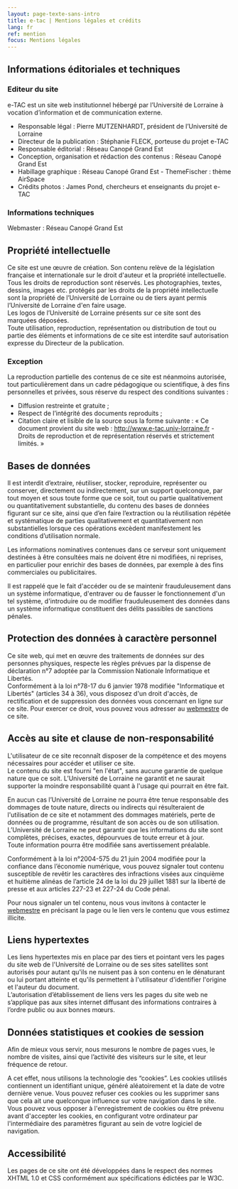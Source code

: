 ```yaml
---
layout: page-texte-sans-intro
title: e-tac | Mentions légales et crédits
lang: fr
ref: mention
focus: Mentions légales
---
```


## Informations éditoriales et techniques
### Editeur du site
e-TAC est un site web institutionnel hébergé par l’Université de Lorraine à vocation d’information et de communication externe. 
* Responsable légal : Pierre MUTZENHARDT, président de l’Université de Lorraine
* Directeur de la publication : Stéphanie FLECK, porteuse du projet e-TAC
* Responsable éditorial : Réseau Canopé Grand Est
* Conception, organisation et rédaction des contenus : Réseau Canopé Grand Est
* Habillage graphique : Réseau Canopé Grand Est - ThemeFischer : thème AirSpace
* Crédits photos : James Pond, chercheurs et enseignants du projet e-TAC

### Informations techniques
Webmaster : Réseau Canopé Grand Est

## Propriété intellectuelle
Ce site est une œuvre de création. Son contenu relève de la législation française et internationale sur le droit d'auteur et la propriété intellectuelle.  
Tous les droits de reproduction sont réservés. Les photographies, textes, dessins, images etc. protégés par les droits de la propriété intellectuelle sont la propriété de l’Université de Lorraine ou de tiers ayant permis l’Université de Lorraine d'en faire usage.  
Les logos de l’Université de Lorraine présents sur ce site sont des marquées déposées.  
Toute utilisation, reproduction, représentation ou distribution de tout ou partie des éléments et informations de ce site est interdite sauf autorisation expresse du Directeur de la publication.  

### Exception
La reproduction partielle des contenus de ce site est néanmoins autorisée, tout particulièrement dans un cadre pédagogique ou scientifique, à des fins personnelles et privées, sous réserve du respect des conditions suivantes :  

* Diffusion restreinte et gratuite ;
* Respect de l’intégrité des documents reproduits ;
* Citation claire et lisible de la source sous la forme suivante : « Ce document provient du site web : <a href="http://www.e-tac.univ-lorraine.fr">http://www.e-tac.univ-lorraine.fr</a> - Droits de reproduction et de représentation réservés et strictement limités. »

## Bases de données
Il est interdit d’extraire, réutiliser, stocker, reproduire, représenter ou conserver, directement ou indirectement, sur un support quelconque, par tout moyen et sous toute forme que ce soit, tout ou partie qualitativement ou quantitativement substantielle, du contenu des bases de données figurant sur ce site, ainsi que d’en faire l’extraction ou la réutilisation répétée et systématique de parties qualitativement et quantitativement non substantielles lorsque ces opérations excèdent manifestement les conditions d’utilisation normale.  

Les informations nominatives contenues dans ce serveur sont uniquement destinées à être consultées mais ne doivent être ni modifiées, ni reprises, en particulier pour enrichir des bases de données, par exemple à des fins commerciales ou publicitaires.  

Il est rappelé que le fait d'accéder ou de se maintenir frauduleusement dans un système informatique, d'entraver ou de fausser le fonctionnement d'un tel système, d'introduire ou de modifier frauduleusement des données dans un système informatique constituent des délits passibles de sanctions pénales.  

## Protection des données à caractère personnel
Ce site web, qui met en œuvre des traitements de données sur des personnes physiques, respecte les règles prévues par la dispense de déclaration n°7 adoptée par la Commission Nationale Informatique et Libertés.  
Conformément à la loi n°78-17 du 6 janvier 1978 modifiée "Informatique et Libertés" (articles 34 à 36), vous disposez d'un droit d'accès, de rectification et de suppression des données vous concernant en ligne sur ce site. Pour exercer ce droit, vous pouvez vous adresser au <a href="mailto:e-tac-contact@univ-lorraine.fr?subject=Probl%C3%A8me%20sur%20le%20site%20e-TAC">webmestre</a> de ce site.  

## Accès au site et clause de non-responsabilité
L'utilisateur de ce site reconnaît disposer de la compétence et des moyens nécessaires pour accéder et utiliser ce site.  
Le contenu du site est fourni "en l'état", sans aucune garantie de quelque nature que ce soit. L’Université de Lorraine ne garantit et ne saurait supporter la moindre responsabilité quant à l'usage qui pourrait en être fait.  

En aucun cas l’Université de Lorraine ne pourra être tenue responsable des dommages de toute nature, directs ou indirects qui résulteraient de l'utilisation de ce site et notamment des dommages matériels, perte de données ou de programme, résultant de son accès ou de son utilisation.  
L’Université de Lorraine ne peut garantir que les informations du site sont complètes, précises, exactes, dépourvues de toute erreur et à jour.  
Toute information pourra être modifiée sans avertissement préalable.  

Conformément à la loi n°2004-575 du 21 juin 2004 modifiée pour la confiance dans l’économie numérique, vous pouvez signaler tout contenu susceptible de revêtir les caractères des infractions visées aux cinquième et huitième alinéas de l’article 24 de la loi du 29 juillet 1881 sur la liberté de presse et aux articles 227-23 et 227-24 du Code pénal.  

Pour nous signaler un tel contenu, nous vous invitons à contacter le <a href="mailto:e-tac-contact@univ-lorraine.fr?subject=Probl%C3%A8me%20sur%20le%20site%20e-TAC">webmestre</a> en précisant la page ou le lien vers le contenu que vous estimez illicite.

## Liens hypertextes
Les liens hypertextes mis en place par des tiers et pointant vers les pages du site web de l'Université de Lorraine ou de ses sites satellites sont autorisés pour autant qu'ils ne nuisent pas à son contenu en le dénaturant ou lui portant atteinte et qu'ils permettent à l'utilisateur d'identifier l'origine et l'auteur du document.  
L’autorisation d’établissement de liens vers les pages du site web ne s’applique pas aux sites internet diffusant des informations contraires à l’ordre public ou aux bonnes mœurs.  

## Données statistiques et cookies de session
Afin de mieux vous servir, nous mesurons le nombre de pages vues, le nombre de visites, ainsi que l’activité des visiteurs sur le site, et leur fréquence de retour.  

A cet effet, nous utilisons la technologie des “cookies”. Les cookies utilisés contiennent un identifiant unique, généré aléatoirement et la date de votre dernière venue. Vous pouvez refuser ces cookies ou les supprimer sans que cela ait une quelconque influence sur votre navigation dans le site. Vous pouvez vous opposer à l'enregistrement de cookies ou être prévenu avant d'accepter les cookies, en configurant votre ordinateur par l'intermédiaire des paramètres figurant au sein de votre logiciel de navigation.

## Accessibilité
Les pages de ce site ont été développées dans le respect des normes XHTML 1.0 et CSS conformément aux spécifications édictées par le W3C.

